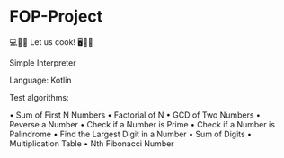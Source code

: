 ﻿# FOP-Project

💻👨‍💻 Let us cook! 🖥️🔧💥

Simple Interpreter

Language: Kotlin

Test algorithms:

• Sum of First N Numbers
• Factorial of N
• GCD of Two Numbers
• Reverse a Number
• Check if a Number is Prime
• Check if a Number is Palindrome
• Find the Largest Digit in a Number
• Sum of Digits
• Multiplication Table
• Nth Fibonacci Number

